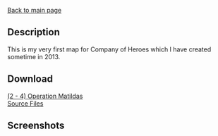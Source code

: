 [Back to main page](https://taddan.github.io/library/)<br/>
## Description
This is my very first map for Company of Heroes which I have created sometime in 2013.
## Download
[(2 - 4) Operation Matildas](https://github.com/taddan/library/raw/main/coh001f01.rar)<br/>
[Source Files]()

## Screenshots
